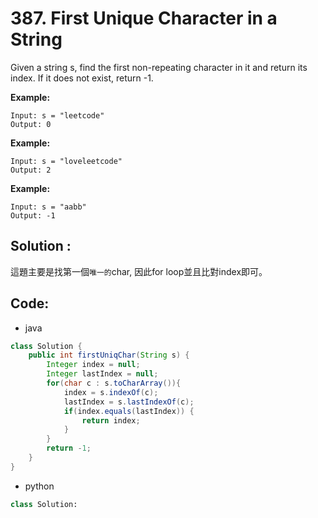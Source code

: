 # 387. First Unique Character in a String

Given a string s, find the first non-repeating character in it and return its index. If it does not exist, return -1.


**Example:**

```
Input: s = "leetcode"
Output: 0
```

**Example:**

```
Input: s = "loveleetcode"
Output: 2
```

**Example:**

```
Input: s = "aabb"
Output: -1
```


## Solution :

這題主要是找第一個```唯一的```char, 因此for loop並且比對index即可。

## Code:

* java
  
```java
class Solution {
    public int firstUniqChar(String s) {
        Integer index = null;
        Integer lastIndex = null;
        for(char c : s.toCharArray()){
            index = s.indexOf(c);
            lastIndex = s.lastIndexOf(c);
            if(index.equals(lastIndex)) {
                return index;
            }
        }
        return -1;
    }
}
```


* python

```py
class Solution:

```

